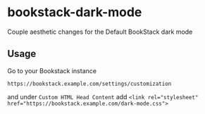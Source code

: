 # bookstack-dark-mode

Couple aesthetic changes for the Default BookStack dark mode

## Usage

Go to your Bookstack instance

`https://bookstack.example.com/settings/customization`

and under `Custom HTML Head Content` add `<link rel="stylesheet" href="https://bookstack.example.com/dark-mode.css">`
